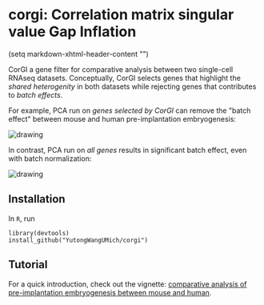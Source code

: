# corgi: Correlation matrix singular value Gap Inflation
(setq markdown-xhtml-header-content
      "<style type='text/css'>
image {
  width: 60%;
  display: block; 
  margin-left: auto; 
  margin-right: auto;
  }
</style>")


CorGI a gene filter for comparative analysis between two single-cell RNAseq datasets. Conceptually, CorGI selects genes that highlight the _shared heterogenity_ in both datasets while rejecting genes that contributes to _batch effects_.

For example, PCA run on _genes selected by CorGI_ can remove the "batch effect" between mouse and human pre-implantation embryogenesis:


<img src="https://yutongwangumich.github.io/corgi/articles/corgi_files/figure-html/unnamed-chunk-18-1.png" alt="drawing"/>


In contrast, PCA run on _all genes_ results in significant batch effect, even with batch normalization:

<img src="https://yutongwangumich.github.io/corgi/articles/corgi_files/figure-html/unnamed-chunk-17-1.png" alt="drawing"/>


## Installation

In `R`, run

```
library(devtools)
install_github("YutongWangUMich/corgi")
```

## Tutorial

For a quick introduction, check out the vignette: [comparative analysis of pre-implantation embryogenesis between mouse and human](https://yutongwangumich.github.io/corgi/articles/corgi.html).

